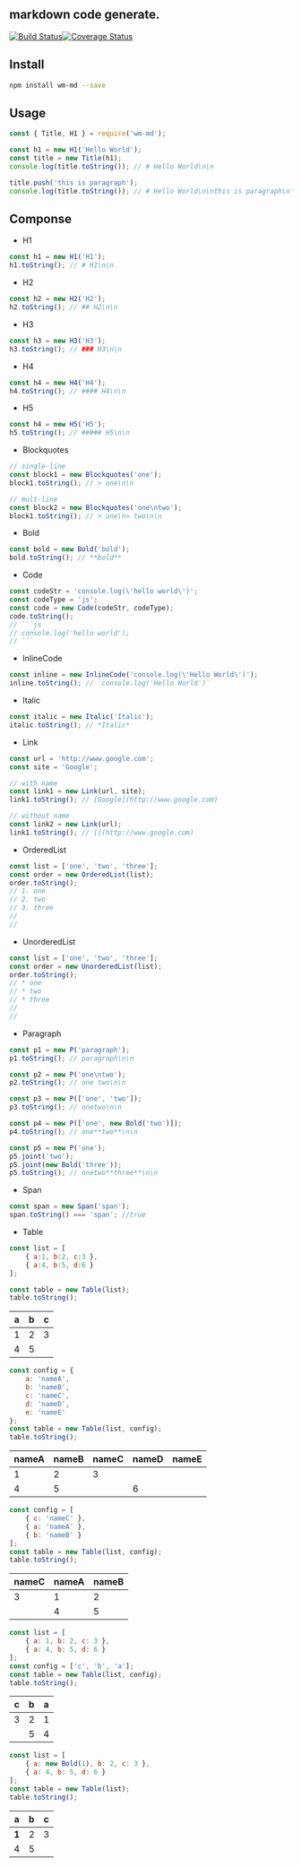 markdown code generate.
---
[![Build Status](https://travis-ci.org/mapleincode/watermelon.svg?branch=master)](https://travis-ci.org/mapleincode/watermelon)[![Coverage Status](https://coveralls.io/repos/github/mapleincode/watermelon/badge.svg?branch=master)](https://coveralls.io/github/mapleincode/watermelon?branch=master)
## Install

```sh
npm install wm-md --save
```

## Usage

```js
const { Title, H1 } = require('wm-md');

const h1 = new H1('Hello World');
const title = new Title(h1);
console.log(title.toString()); // # Hello World\n\n

title.push('this is paragraph');
console.log(title.toString()); // # Hello World\n\nthis is paragraph\n\n
```

## Componse

* H1

```js
const h1 = new H1('H1');
h1.toString(); // # H1\n\n
```

* H2

```js
const h2 = new H2('H2');
h2.toString(); // ## H2\n\n
```

* H3

```js
const h3 = new H3('H3');
h3.toString(); // ### H3\n\n
```

* H4

```js
const h4 = new H4('H4');
h4.toString(); // #### H4\n\n
```

* H5

```js
const h4 = new H5('H5');
h5.toString(); // ##### H5\n\n
```

* Blockquotes

```js
// single-line
const block1 = new Blockquotes('one');
block1.toString(); // > one\n\n

// mult-line
const block2 = new Blockquotes('one\ntwo');
block1.toString(); // > one\n> two\n\n
```

* Bold 

```js
const bold = new Bold('bold');
bold.toString(); // **bold**
```

* Code

```js
const codeStr = 'console.log(\'hello world\')';
const codeType = 'js';
const code = new Code(codeStr, codeType);
code.toString();
// ```js
// console.log('hello world');
// ```
```

* InlineCode

```js
const inline = new InlineCode('console.log(\'Hello World\')');
inline.toString(); // `console.log('Hello World')`
```

* Italic

```js
const italic = new Italic('Italic');
italic.toString(); // *Italic*
```

* Link

```js
const url = 'http://www.google.com';
const site = 'Google';

// with name
const link1 = new Link(url, site);
link1.toString(); // [Google](http://www.google.com)

// without name
const link2 = new Link(url);
link1.toString(); // [](http://www.google.com)
```

* OrderedList

```js
const list = ['one', 'two', 'three'];
const order = new OrderedList(list);
order.toString();
// 1. one
// 2. two
// 3. three
//
//
```

* UnorderedList

```js
const list = ['one', 'two', 'three'];
const order = new UnorderedList(list);
order.toString();
// * one
// * two
// * three
//
//
```



* Paragraph

```js
const p1 = new P('paragraph');
p1.toString(); // paragraph\n\n

const p2 = new P('one\ntwo');
p2.toString(); // one two\n\n

const p3 = new P(['one', 'two']);
p3.toString(); // onetwo\n\n

const p4 = new P(['one', new Bold('two')]);
p4.toString(); // one**two**\n\n

const p5 = new P('one');
p5.joint('two');
p5.joint(new Bold('three'));
p5.toString(); // onetwo**three**\n\n
```

* Span

```js
const span = new Span('span');
span.toString() === 'span'; //true
```

* Table

```js
const list = [
    { a:1, b:2, c:3 },
    { a:4, b:5, d:6 }
];
```

```js
const table = new Table(list);
table.toString();
```

| a    | b    | c    |
| ---- | ---- | ---- |
| 1    | 2    | 3    |
| 4    | 5    |      |

```js
const config = {
    a: 'nameA',
    b: 'nameB',
    c: 'nameC',
    d: 'nameD',
    e: 'nameE'
};
const table = new Table(list, config);
table.toString();
```

| nameA | nameB | nameC | nameD | nameE |
| ----- | ----- | ----- | ----- | ----- |
| 1     | 2     | 3     |       |       |
| 4     | 5     |       | 6     |       |

```js
const config = [
    { c: 'nameC' },
    { a: 'nameA' },
    { b: 'nameB' }
];
const table = new Table(list, config);
table.toString();
```

| nameC | nameA | nameB |
| ----- | ----- | ----- |
| 3     | 1     | 2     |
|       | 4     | 5     |

```js
const list = [
    { a: 1, b: 2, c: 3 },
    { a: 4, b: 5, d: 6 }
];
const config = ['c', 'b', 'a'];
const table = new Table(list, config);
table.toString();
```

| c    | b    | a    |
| ---- | ---- | ---- |
| 3    | 2    | 1    |
|      | 5    | 4    |

```js
const list = [
    { a: new Bold(1), b: 2, c: 3 },
    { a: 4, b: 5, d: 6 }
];
const table = new Table(list);
table.toString();
```

| a     | b    | c    |
| ----- | ---- | ---- |
| **1** | 2    | 3    |
| 4     | 5    |      |
